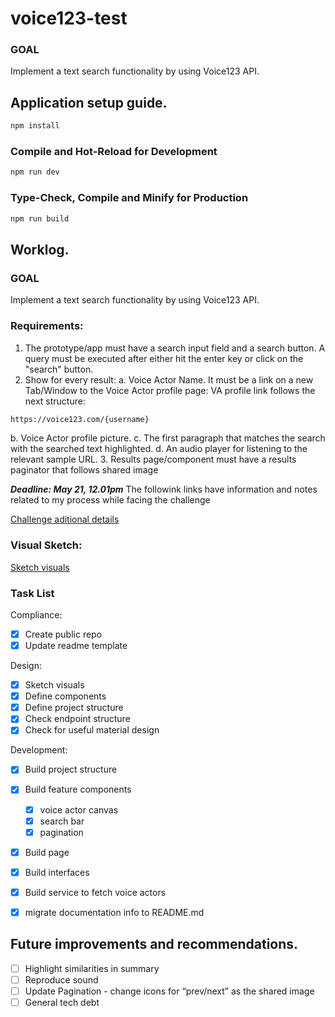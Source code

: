 # voice123-test

### GOAL

Implement a text search functionality by using Voice123 API.

## Application setup guide.

```sh
npm install
```

### Compile and Hot-Reload for Development

```sh
npm run dev
```

### Type-Check, Compile and Minify for Production

```sh
npm run build
```

## Worklog.

### GOAL

Implement a text search functionality by using Voice123 API.

### Requirements:

1. The prototype/app must have a search input field and a search button. A
query must be executed after either hit the enter key or click on the "search"
button.
2. Show for every result:
a. Voice Actor Name. It must be a link on a new Tab/Window to the Voice
Actor profile page: VA profile link follows the next structure:
```sh
https://voice123.com/{username}
```
b. Voice Actor profile picture.
c. The first paragraph that matches the search with the searched text
highlighted.
d. An audio player for listening to the relevant sample URL.
3. Results page/component must have a results paginator that follows shared image

***Deadline: May 21, 12.01pm***
The followink links have information and notes related to my process while facing the challenge

[Challenge aditional details](https://www.notion.so/voice123-test-64de3c5fb37c495f8f6a149ce3450956?pvs=4)

### Visual Sketch:
[Sketch visuals](https://excalidraw.com/#room=3b6b19a81b4813e42882,sJ6F93Zv0ZLBbj8INXrdnA)


### Task List

Compliance:

- [x]  Create public repo
- [x]  Update readme template

Design:

- [x]  Sketch visuals
- [x]  Define components
- [x]  Define project structure
- [x]  Check endpoint structure
- [x]  Check for useful material design

Development:

- [x]  Build project structure
- [x]  Build feature components
    - [x]  voice actor canvas
    - [x]  search bar
    - [x]  pagination
- [x]  Build page
- [x]  Build interfaces
- [x]  Build service to fetch voice actors
- [x]  migrate documentation  info to README.md


## Future improvements and recommendations.

- [ ]  Highlight similarities in summary
- [ ]  Reproduce sound
- [ ]  Update Pagination - change icons for “prev/next” as the shared image
- [ ]  General tech debt